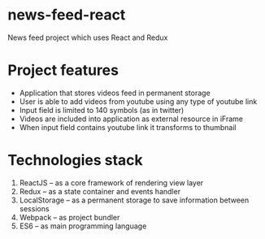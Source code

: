 # news-feed-react
News feed project which uses React and Redux

# Project features
* Application that stores videos feed in permanent storage
* User is able to add videos from youtube using any type of youtube link
* Input field is limited to 140 symbols (as in twitter)
* Videos are included into application as external resource in iFrame
* When input field contains youtube link it transforms to thumbnail

# Technologies stack
1. ReactJS – as a core framework of rendering view layer
2. Redux – as a state container and events handler
3. LocalStorage – as a permanent storage to save information between sessions
4. Webpack – as project bundler
5. ES6 – as main programming language
